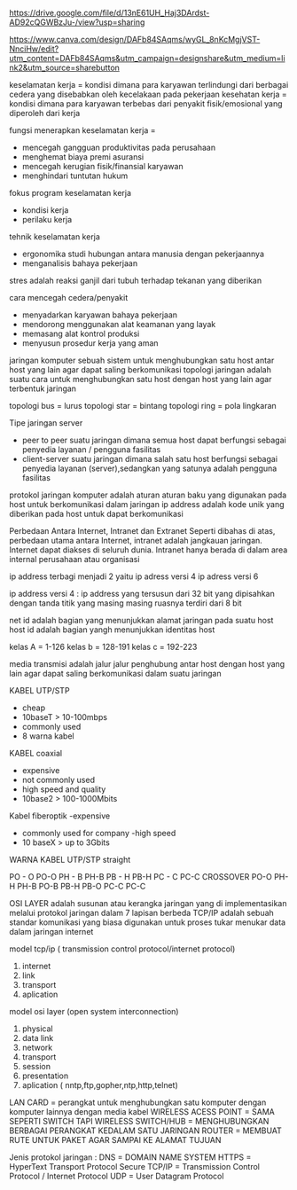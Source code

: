 https://drive.google.com/file/d/13nE61UH_Haj3DArdst-AD92cQGWBzJu-/view?usp=sharing

https://www.canva.com/design/DAFb84SAqms/wyGL_8nKcMgjVST-NnciHw/edit?utm_content=DAFb84SAqms&utm_campaign=designshare&utm_medium=link2&utm_source=sharebutton

keselamatan kerja = kondisi dimana para karyawan terlindungi dari berbagai cedera yang disebabkan oleh kecelakaan pada pekerjaan
kesehatan kerja = kondisi dimana para karyawan terbebas dari penyakit fisik/emosional yang diperoleh dari kerja

fungsi menerapkan keselamatan kerja =
- mencegah gangguan produktivitas pada perusahaan
- menghemat biaya premi asuransi
- mencegah kerugian fisik/finansial karyawan
- menghindari tuntutan hukum

fokus program keselamatan kerja 
- kondisi kerja
- perilaku kerja

tehnik keselamatan kerja 
- ergonomika
studi hubungan antara manusia dengan pekerjaannya
- menganalisis bahaya pekerjaan

stres adalah reaksi ganjil dari tubuh terhadap tekanan yang diberikan

cara mencegah cedera/penyakit

- menyadarkan karyawan bahaya pekerjaan
- mendorong menggunakan alat keamanan yang layak
- memasang alat kontrol produksi
- menyusun prosedur kerja yang aman

jaringan komputer
sebuah sistem untuk menghubungkan satu host antar host yang lain agar dapat saling berkomunikasi
topologi jaringan
adalah suatu cara untuk menghubungkan satu host dengan host yang lain agar terbentuk jaringan

topologi bus = lurus
topologi star = bintang
topologi ring = pola lingkaran

Tipe jaringan server
- peer to peer
suatu jaringan dimana semua host dapat berfungsi sebagai penyedia layanan / pengguna fasilitas
- client-server
suatu jaringan dimana salah satu host berfungsi sebagai penyedia layanan (server),sedangkan yang satunya adalah pengguna fasilitas


protokol jaringan komputer adalah aturan aturan baku yang digunakan pada host untuk berkomunikasi dalam jaringan
ip address adalah kode unik yang diberikan  pada host untuk dapat berkomunikasi

Perbedaan Antara Internet, Intranet dan Extranet Seperti dibahas di atas, perbedaan utama antara Internet, intranet adalah jangkauan jaringan. 
Internet dapat diakses di seluruh dunia. Intranet hanya berada di dalam area internal perusahaan atau organisasi

ip address terbagi menjadi 2 yaitu
ip adress versi 4
ip adress versi 6

ip address versi 4 :
ip address yang tersusun dari 32 bit yang dipisahkan dengan tanda titik yang masing masing ruasnya terdiri dari 8 bit

net id adalah bagian yang menunjukkan alamat jaringan pada suatu host
host id adalah bagian yangh menunjukkan identitas host

kelas A = 1-126
kelas b = 128-191
kelas c = 192-223

media transmisi adalah jalur jalur penghubung antar host dengan host yang lain agar dapat saling berkomunikasi dalam suatu jaringan

KABEL UTP/STP 
- cheap
- 10baseT > 10-100mbps
- commonly used
- 8 warna kabel

KABEL coaxial 
- expensive
- not commonly used
- high speed and quality
- 10base2 > 100-1000Mbits

Kabel fiberoptik
-expensive
- commonly used for company
-high speed 
- 10 baseX > up to 3Gbits

WARNA KABEL UTP/STP
straight 

PO - O	PO-O
PH - B	PH-B
PB - H	PB-H
PC - C	PC-C
CROSSOVER
PO-O	PH-H
PH-B	PO-B
PB-H	PB-O
PC-C	PC-C

OSI LAYER adalah susunan atau kerangka jaringan yang di implementasikan melalui protokol jaringan dalam 7 lapisan berbeda
TCP/IP adalah sebuah standar komunikasi yang biasa digunakan untuk proses tukar menukar data dalam jaringan internet

model tcp/ip ( transmission control protocol/internet protocol)
1. internet
2. link
3. transport
4. aplication

model osi layer (open system interconnection)
1. physical
2. data link
3. network
4. transport
5. session
6. presentation
7. aplication ( nntp,ftp,gopher,ntp,http,telnet)

LAN CARD = perangkat untuk menghubungkan satu komputer dengan komputer lainnya dengan media kabel
WIRELESS ACESS POINT = SAMA SEPERTI SWITCH TAPI WIRELESS
SWITCH/HUB = MENGHUBUNGKAN BERBAGAI PERANGKAT KEDALAM SATU JARINGAN
ROUTER = MEMBUAT RUTE UNTUK PAKET AGAR SAMPAI KE ALAMAT TUJUAN

Jenis protokol jaringan :
DNS = DOMAIN NAME SYSTEM
HTTPS = HyperText Transport Protocol Secure
TCP/IP = Transmission Control Protocol / Internet Protocol
UDP = User Datagram Protocol
